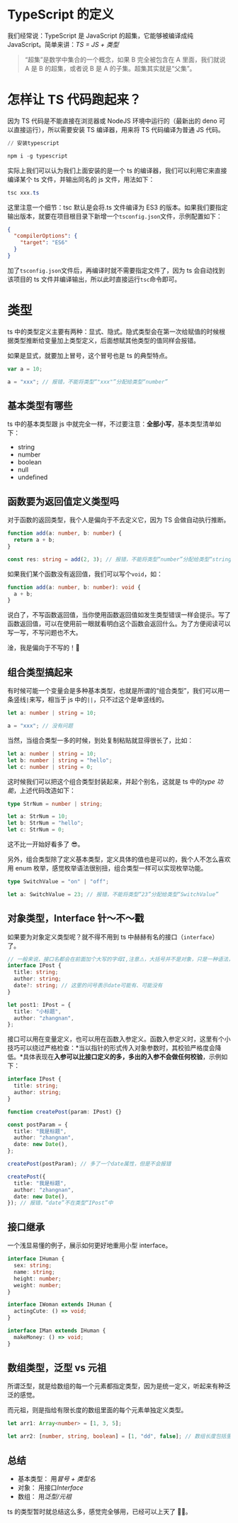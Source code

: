 # TypeScript 的定义

我们经常说：TypeScript 是 JavaScript 的超集，它能够被编译成纯 JavaScript。简单来讲：_TS = JS + 类型_

> “超集”是数学中集合的一个概念，如果 B 完全被包含在 A 里面，我们就说 A 是 B 的超集，或者说 B 是 A 的子集。超集其实就是“父集”。

# 怎样让 TS 代码跑起来？

因为 TS 代码是不能直接在浏览器或 NodeJS 环境中运行的（最新出的 deno 可以直接运行），所以需要安装 TS 编译器，用来将 TS 代码编译为普通 JS 代码。

```powershell
// 安装typescript

npm i -g typescript
```

实际上我们可以认为我们上面安装的是一个 ts 的编译器，我们可以利用它来直接编译某个 ts 文件，并输出同名的 js 文件，用法如下：

```powershell
tsc xxx.ts
```

这里注意一个细节：tsc 默认是会将.ts 文件编译为 ES3 的版本。如果我们要指定输出版本，就要在项目根目录下新增一个`tsconfig.json`文件，示例配置如下：

```json
{
  "compilerOptions": {
    "target": "ES6"
  }
}
```

加了`tsconfig.json`文件后，再编译时就不需要指定文件了，因为 ts 会自动找到该项目的 ts 文件并编译输出，所以此时直接运行`tsc`命令即可。

# 类型

ts 中的类型定义主要有两种：显式、隐式。隐式类型会在第一次给赋值的时候根据类型推断给变量加上类型定义，后面想赋其他类型的值同样会报错。

如果是显式，就要加上冒号，这个冒号也是 ts 的典型特点。

```ts
var a = 10;

a = "xxx"; // 报错，不能将类型“"xxx"”分配给类型“number”
```

## 基本类型有哪些

ts 中的基本类型跟 js 中就完全一样，不过要注意：**全部小写**，基本类型清单如下：

- string
- number
- boolean
- null
- undefined

## 函数要为返回值定义类型吗

对于函数的返回类型，我个人是偏向于不去定义它，因为 TS 会做自动执行推断。

```ts
function add(a: number, b: number) {
  return a + b;
}

const res: string = add(2, 3); // 报错，不能将类型“number”分配给类型“string”
```

如果我们某个函数没有返回值，我们可以写个`void`，如：

```ts
function add(a: number, b: number): void {
  a + b;
}
```

说白了，不写函数返回值，当你使用函数返回值如发生类型错误一样会提示。写了函数返回值，可以在使用前一眼就看明白这个函数会返回什么。为了方便阅读可以写一写，不写问题也不大。

淦，我是偏向于不写的！🤩

## 组合类型搞起来

有时候可能一个变量会是多种基本类型，也就是所谓的“组合类型”，我们可以用一条竖线`|`来写，相当于 js 中的`||`，只不过这个是单竖线的。

```ts
let a: number | string = 10;

a = "xxx"; // 没有问题
```

当然，当组合类型一多的时候，到处复制粘贴就显得很长了，比如：

```ts
let a: number | string = 10;
let b: number | string = "hello";
let c: number | string = 0;
```

这时候我们可以把这个组合类型封装起来，并起个别名，这就是 ts 中的*type 功能*，上述代码改造如下：

```ts
type StrNum = number | string;

let a: StrNum = 10;
let b: StrNum = "hello";
let c: StrNum = 0;
```

这不比一开始好看多了 😎。

另外，组合类型除了定义基本类型，定义具体的值也是可以的，我个人不怎么喜欢用 enum 枚举，感觉枚举语法很别扭，组合类型一样可以实现枚举功能。

```ts
type SwitchValue = "on" | "off";

let a: SwitchValue = 23; // 报错，不能将类型“23”分配给类型“SwitchValue”
```

## 对象类型，Interface 针～不～戳

如果要为对象定义类型呢？就不得不用到 ts 中赫赫有名的接口（`interface`）了。

```ts
// 一般来说，接口名都会在前面加个大写的字母I,注意⚠️，大括号并不是对象，只是一种语法，不同属性定义之间用分号隔开
interface IPost {
  title: string;
  author: string;
  date?: string; // 这里的问号表示date可能有、可能没有
}

let post1: IPost = {
  title: "小标题",
  author: "zhangnan",
};
```

接口可以用在变量定义，也可以用在函数入参定义。函数入参定义时，这里有个小技巧可以绕过严格检查：*当以指针的形式传入对象参数时，其校验严格度会降低。*具体表现在**入参可以比接口定义的多，多出的入参不会做任何校验**，示例如下：

```ts
interface IPost {
  title: string;
  author: string;
}

function createPost(param: IPost) {}

const postParam = {
  title: "我是标题",
  author: "zhangnan",
  date: new Date(),
};

createPost(postParam); // 多了一个date属性，但是不会报错

createPost({
  title: "我是标题",
  author: "zhangnan",
  date: new Date(),
}); // 报错，“date”不在类型“IPost”中
```

## 接口继承

一个浅显易懂的例子，展示如何更好地重用小型 interface。

```ts
interface IHuman {
  sex: string;
  name: string;
  height: number;
  weight: number;
}

interface IWoman extends IHuman {
  actingCute: () => void;
}

interface IMan extends IHuman {
  makeMoney: () => void;
}
```

## 数组类型，泛型 vs 元祖

所谓泛型，就是给数组的每一个元素都指定类型，因为是统一定义，听起来有种泛泛的感觉。

而元祖，则是指给有限长度的数组里面的每个元素单独定义类型。

```ts
let arr1: Array<number> = [1, 3, 5];

let arr2: [number, string, boolean] = [1, "dd", false]; // 数组长度包括里面每个元素的类型都安排得明明白白
```

## 总结

- 基本类型： 用*冒号 + 类型名*
- 对象： 用接口*Interface*
- 数组： 用*泛型/元祖*

ts 的类型暂时就总结这么多，感觉完全够用，已经可以上天了 🧙‍♂️。

